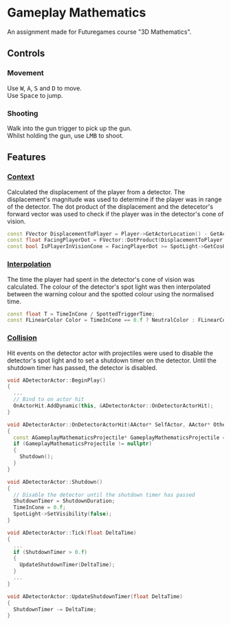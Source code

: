 # Gameplay Mathematics
An assignment made for Futuregames course "3D Mathematics".

## Controls
### Movement
Use <kbd>W</kbd>, <kbd>A</kbd>, <kbd>S</kbd> and <kbd>D</kbd> to move.<br>
Use <kbd>Space</kbd> to jump.

### Shooting
Walk into the gun trigger to pick up the gun.<br>
Whilst holding the gun, use <kbd>LMB</kbd> to shoot.

## Features
### [Context](https://github.com/joebinns/gameplay-mathematics/releases/tag/context)
Calculated the displacement of the player from a detector.
The displacement's magnitude was used to determine if the player was in range of the detector.
The dot product of the displacement and the detecetor's forward vector was used to check if the player was in the detector's cone of vision.

``` cpp
const FVector DisplacementToPlayer = Player->GetActorLocation() - GetActorLocation();
const float FacingPlayerDot = FVector::DotProduct(DisplacementToPlayer.GetSafeNormal(), GetActorForwardVector());
const bool IsPlayerInVisionCone = FacingPlayerDot >= SpotLight->GetCosHalfConeAngle() && DisplacementToPlayer.Length() <= SpotLight->AttenuationRadius;
```

### [Interpolation](https://github.com/joebinns/gameplay-mathematics/releases/tag/interpolation)
The time the player had spent in the detector's cone of vision was calculated.
The colour of the detector's spot light was then interpolated between the warning colour and the spotted colour using the normalised time.

``` cpp
const float T = TimeInCone / SpottedTriggerTime;
const FLinearColor Color = TimeInCone == 0.f ? NeutralColor : FLinearColor::LerpUsingHSV(WarningColor, SpottedColor, T);
```

### [Collision](https://github.com/joebinns/gameplay-mathematics/releases/tag/intersection)
Hit events on the detector actor with projectiles were used to disable the detector's spot light and to set a shutdown timer on the detector.
Until the shutdown timer has passed, the detector is disabled.

``` cpp
void ADetectorActor::BeginPlay()
{
  ...
  // Bind to on actor hit
  OnActorHit.AddDynamic(this, &ADetectorActor::OnDetectorActorHit);
}

void ADetectorActor::OnDetectorActorHit(AActor* SelfActor, AActor* OtherActor, FVector NormalImpulse, const FHitResult& Hit)
{
  const AGameplayMathematicsProjectile* GameplayMathematicsProjectile = Cast<AGameplayMathematicsProjectile>(OtherActor);
  if (GameplayMathematicsProjectile != nullptr)
  {
    Shutdown();
  }
}

void ADetectorActor::Shutdown()
{
  // Disable the detector until the shutdown timer has passed
  ShutdownTimer = ShutdownDuration;
  TimeInCone = 0.f;
  SpotLight->SetVisibility(false);
}

void ADetectorActor::Tick(float DeltaTime)
{
  ...
  if (ShutdownTimer > 0.f)
  {
    UpdateShutdownTimer(DeltaTime);
  }
  ...
}

void ADetectorActor::UpdateShutdownTimer(float DeltaTime)
{
  ShutdownTimer -= DeltaTime;
}
```

